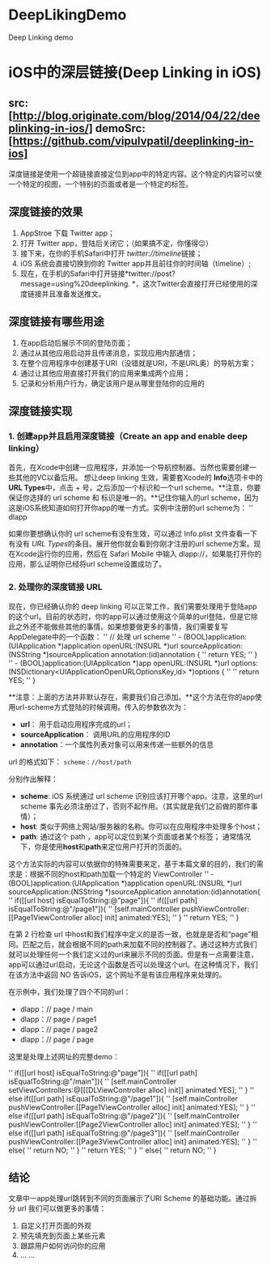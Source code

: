 # DeepLikingDemo
Deep Linking demo
# iOS中的深层链接(Deep Linking in iOS)
src: [http://blog.originate.com/blog/2014/04/22/deeplinking-in-ios/]
demoSrc: [https://github.com/vipulvpatil/deeplinking-in-ios]
---- 

深度链接是使用一个超链接直接定位到app中的特定内容。这个特定的内容可以使一个特定的视图，一个特别的页面或者是一个特定的标签。

## 深度链接的效果
1. AppStroe 下载 Twitter app；
2. 打开 Twitter app，登陆后关闭它；（如果搞不定，你懂得😉）
3. 接下来，在你的手机Safari中打开 *twitter://timeline*链接；
4. iOS 系统会直接切换到你的 Twitter app并且前往你的时间轴（timeline）;
5. 现在，在手机的Safari中打开链接*twitter://post?message=using%20deeplinking. *，这次Twitter会直接打开已经使用的深度链接并且准备发送推文。

## 深度链接有哪些用途
1. 在app启动后展示不同的登陆页面；
2. 通过从其他应用启动并且传递消息，实现应用内部通信；
3. 在整个应用程序中创建基于URI（没错就是URI，不是URL奥）的导航方案；
4. 通过让其他应用直接打开我们的应用来集成两个应用；
5. 记录和分析用户行为，确定该用户是从哪里登陆你的应用的

## 深度链接实现

### 1. 创建app并且启用深度链接（Create an app and enable deep linking）
首先，在Xcode中创建一应用程序，并添加一个导航控制器。当然也需要创建一些其他的VC以备后用。
想让deep linking 生效，需要套Xcode的 **Info**选项卡中的 **URL Types**中，点击 + 号，之后添加一个标识和一个url scheme。**注意，你要保证你选择的 url scheme 和 标识是唯一的。**记住你输入的url scheme，因为这是iOS系统知道如何打开你app的唯一方式。实例中注册的url scheme为：
'' dlapp

如果你要想确认你的 url scheme有没有生效，可以通过 Info.plist 文件查看一下有没有 *URL Types*的条目。展开他你就会看到你刚才注册的url scheme方案。现在Xcode运行你的应用，然后在 Safari Mobile 中输入 dlapp://，如果能打开你的应用，那么证明你已经将url scheme设置成功了。

### 2. 处理你的深度链接 URL
现在，你已经确认你的 deep linking 可以正常工作，我们需要处理用于登陆app的这个url。目前的状态时，你的app可以通过使用这个简单的url登陆，但是它除此之外还不能做些其他的事情。如果想要做更多的事情，我们需要复写AppDelegate中的一个函数：
'' // 处理 url scheme
'' - (BOOL)application:(UIApplication *)application openURL:(NSURL *)url sourceApplication:(NSString *)sourceApplication annotation:(id)annotation {
''     return YES;
'' }
'' - (BOOL)application:(UIApplication *)app openURL:(NSURL *)url options:(NSDictionary<UIApplicationOpenURLOptionsKey,id> *)options {
'' 
''     return YES;
'' }

**注意：上面的方法并非默认存在，需要我们自己添加。**这个方法在你的app使用url-scheme方式登陆的时候调用。传入的参数依次为：
- **url**： 用于启动应用程序完成的url；
- **sourceApplication**： 调用URL的应用程序的ID
- **annotation**：一个属性列表对象可以用来传递一些额外的信息

url 的格式如下：
`scheme：//host/path`

分别作出解释：
- **scheme**: iOS 系统通过 url scheme 识别应该打开哪个app。注意，这里的url scheme 事先必须注册过了，否则不起作用。（其实就是我们之前做的那件事情）；
- **host**: 类似于网络上网站/服务器的名称。你可以在应用程序中处理多个host；
- **path**: 通过这个 path ，app可以定位到某个页面或者某个标签；
通常情况下，你是使用**host**和**path**来定位用户打开的页面的。

这个方法实际的内容可以依据你的特殊需要来定，基于本篇文章的目的，我们的需求是：根据不同的host和path加载一个特定的 ViewController
'' -(BOOL)application:(UIApplication *)application openURL:(NSURL *)url sourceApplication:(NSString *)sourceApplication annotation:(id)annotation{
''   if([[url host] isEqualToString:@"page"]){
''     if([[url path] isEqualToString:@"/page1"]){
''       [self.mainController pushViewController:[[Page1ViewController alloc] init] animated:YES];
''     }
''  return YES;
'' }

在第 2 行检查 url 中host和我们程序中定义的是否一致，也就是是否和“page”相同。匹配之后，就会根据不同的path来加载不同的控制器了。通过这种方式我们就可以处理任何一个我们定义过的url来展示不同的页面。但是有一点需要注意，app可以通过url启动，无论这个函数是否可以处理这个url。在这种情况下，我们在该方法中返回 NO 告诉iOS，这个网址不是有该应用程序来处理的。

在示例中，我们处理了四个不同的url：
- dlapp：// page / main
- dlapp：// page / page1
- dlapp：// page / page2
- dlapp：// page / page

这里是处理上述网址的完整demo：

'' if([[url host] isEqualToString:@"page"]){
''     if([[url path] isEqualToString:@"/main"]){
''       [self.mainController setViewControllers:@[[[DLViewController alloc] init]] animated:YES];
''     }
''     else if([[url path] isEqualToString:@"/page1"]){
''       [self.mainController pushViewController:[[Page1ViewController alloc] init] animated:YES];
''     }
''     else if([[url path] isEqualToString:@"/page2"]){
''       [self.mainController pushViewController:[[Page2ViewController alloc] init] animated:YES];
''     }
''     else if([[url path] isEqualToString:@"/page3"]){
''       [self.mainController pushViewController:[[Page3ViewController alloc] init] animated:YES];
''     }
''     else{
''       return NO;
''     }
''     return YES;
''   }
''   else{
''     return NO;
''   }

## 结论
文章中一app处理url跳转到不同的页面展示了URl Scheme 的基础功能。通过拆分 url 我们可以做更多的事情：
1. 自定义打开页面的外观
2. 预先填充到页面上某些元素
3. 跟踪用户如何访问你的应用 
4. … …

